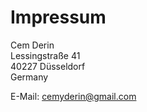 [_sidebar]: #null (false)

# Impressum

Cem Derin  
Lessingstraße 41  
40227 Düsseldorf  
Germany

E-Mail: cemyderin@gmail.com